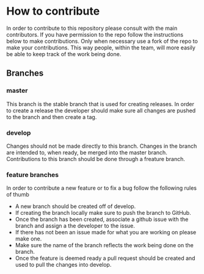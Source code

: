 # How to contribute

In order to contribute to this repository please consult with the main contributors. If you have permission to the repo follow the instructions below to make contributions. Only when necessary use a fork of the repo to make your contributions. This way people, within the team, will more easily be able to keep track of the work being done. 

## Branches

### master

This branch is the stable branch that is used for creating releases. In order to create a release the developer should make sure all changes are pushed to the branch and then create a tag.

### develop

Changes should not be made directly to this branch. Changes in the branch are intended to, when ready, be merged into the master branch. Contributions to this branch should be done through a freature branch.

### feature branches

In order to contribute a new feature or to fix a bug follow the following rules of thumb

- A new branch should be created off of develop.
- If creating the branch locally make sure to push the branch to GitHub.
- Once the branch has been created, associate a github issue with the branch and assign a the developer to the issue.
- If there has not been an issue made for what you are working on please make one.
- Make sure the name of the branch reflects the work being done on the branch.
- Once the feature is deemed ready a pull request should be created and used to pull the changes into develop. 
